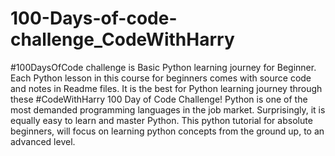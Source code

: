 # 100-Days-of-code-challenge_CodeWithHarry
#100DaysOfCode challenge is Basic Python learning journey for Beginner.
Each Python lesson in this course for beginners comes with source code and notes in Readme files.
It is the best for Python learning journey through these #CodeWithHarry 100 Day of Code Challenge!
Python is one of the most demanded programming languages in the job market. Surprisingly, it is equally easy to learn
and master Python. This python tutorial for absolute beginners, will focus on learning python concepts from the
ground up, to an advanced level.